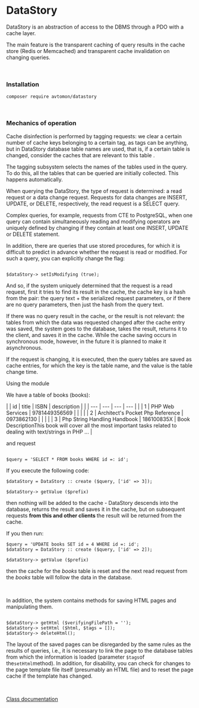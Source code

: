 # DataStory

DataStory is an abstraction of access to the DBMS through a PDO with a cache layer.

The main feature is the transparent caching of query results in the cache store (Redis or Memcached) and transparent cache invalidation on changing queries.

<br>

### Installation

```
composer require avtomon/datastory
```

<br>

### Mechanics of operation

Cache disinfection is performed by tagging requests: we clear a certain number of cache keys belonging to a certain tag, as tags can be anything, but in DataStory database table names are used, that is, if a certain table is changed, consider the caches that are relevant to this table .

The tagging subsystem selects the names of the tables used in the query. To do this, all the tables that can be queried are initially collected. This happens automatically.

When querying the DataStory, the type of request is determined: a read request or a data change request. Requests for data changes are INSERT, UPDATE, or DELETE, respectively, the read request is a SELECT query.

Complex queries, for example, requests from CTE to PostgreSQL, when one query can contain simultaneously reading and modifying operators are uniquely defined by changing if they contain at least one INSERT, UPDATE or DELETE statement.

In addition, there are queries that use stored procedures, for which it is difficult to predict in advance whether the request is read or modified. For such a query, you can explicitly change the flag:

```

$dataStory-> setIsModifying (true);

```

And so, if the system uniquely determined that the request is a read request, first it tries to find its result in the cache, the cache key is a hash from the pair: the query text + the serialized request parameters, or if there are no query parameters, then just the hash from the query text.

If there was no query result in the cache, or the result is not relevant: the tables from which the data was requested changed after the cache entry was saved, the system goes to the database, takes the result, returns it to the client, and saves it in the cache. While the cache saving occurs in synchronous mode, however, in the future it is planned to make it asynchronous.

If the request is changing, it is executed, then the query tables are saved as cache entries, for which the key is the table name, and the value is the table change time.

Using the module

We have a table of books (books):

| | id | title | ISBN | description |
| | --- | --- | --- | --- |
| | 1 | PHP Web Services | 9781449356569 | | |
| | 2 | Architect's Pocket Php Reference | 0973862130 | | |
| | 3 | Php String Handling Handbook | 186100835X | Book DescriptionThis book will cover all the most important tasks related to dealing with text/strings in PHP ... |

and request

```

$query = 'SELECT * FROM books WHERE id =: id';

```

If you execute the following code:

```
$dataStory = DataStory :: create ($query, ['id' => 3]);

$dataStory-> getValue ($prefix)
```

then nothing will be added to the cache - DataStory descends into the database, returns the result and saves it in the cache, but on subsequent requests <b> from this and other clients </b> the result will be returned from the cache.

If you then run:

```
$query = 'UPDATE books SET id = 4 WHERE id =: id';
$dataStory = DataStory :: create ($query, ['id' => 2]);

$dataStory-> getValue ($prefix)

```

then the cache for the <i> books </i> table is reset and the next read request from the <i> books </i> table will follow the data in the database.

<br>

In addition, the system contains methods for saving HTML pages and manipulating them.

```

$dataStory-> getHtml ($verifyingFilePath = '');
$dataStory-> setHtml ($html, $tags = []);
$dataStory-> deleteHtml();

```

The layout of the saved pages can be disregarded by the same rules as the results of queries, i.e.,
it is necessary to link the page to the database tables from which the information is loaded (parameter `$tags`of the`setHtml`method). In addition, for disability, you can check for changes to the page template file itself (presumably an HTML file) and to reset the page cache if the template has changed.

<br>

[Class documentation](docs_en)
